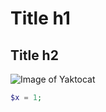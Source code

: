 # Title h1
## Title h2
![Image of Yaktocat](https://octodex.github.com/images/yaktocat.png)
```php
$x = 1;
```
